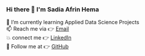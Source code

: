 ### Hi there 👋 I'm Sadia Afrin Hema
<!--
**sadiaafrinsadia99/sadiaafrinsadia99** is a ✨ _special_ ✨ repository because its `README.md` (this file) appears on your GitHub profile.

Here are some ideas to get you started:

 ...
- 🔭 I’m currently working
- 👯 I’m looking to collaborate on ...
- 🤔 I’m looking for help with ...
- 💬 Ask me about ...
- 😄 Pronouns: ...
- ⚡ Fun fact: ...
-->

🌱 I’m currently learning Applied Data Science Projects 
<br> 📫 Reach me via 👉 <a href="mailto:sadiaafrinsadia99@gmail.com"> Email </a>
<br> 💥 connect me 👉 <a href="https://www.linkedin.com/in/sadiaafrinsadia99/">LinkedIn</a>
<br> 💬 Follow me at 👉 <a href="https://github.com/sadiaafrinsadia99">GitHub</a> 
